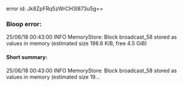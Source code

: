 error id: Jk8ZpFRq5zWrCH3I873u5g==
### Bloop error:

25/06/18 00:43:00 INFO MemoryStore: Block broadcast_58 stored as values in memory (estimated size 198.6 KiB, free 4.5 GiB)
#### Short summary: 

25/06/18 00:43:00 INFO MemoryStore: Block broadcast_58 stored as values in memory (estimated size 19...